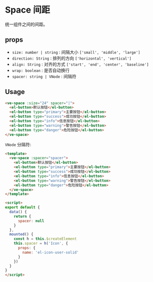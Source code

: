 # Space 间距

统一组件之间的间距。


## props
- `size: number | string` :  间隔大小 `['small', 'middle', 'large']`
- `direction: String` : 排列的方向 `['horizontal', 'vertical']`
- `align: String` : 对齐的方式 `['start', 'end', 'center', 'baseline']`
- `wrap: boolean` : 是否自动换行
- `spacer: string | VNode` : 间隔符


## Usage

```html
<ve-space :size="24" spacer="|">
  <el-button>默认按钮</el-button>
  <el-button type="primary">主要按钮</el-button>
  <el-button type="success">成功按钮</el-button>
  <el-button type="info">信息按钮</el-button>
  <el-button type="warning">警告按钮</el-button>
  <el-button type="danger">危险按钮</el-button>
</ve-space>
```


`VNode` 分隔符:

```html
<template>
  <ve-space :spacer="spacer">
    <el-button>默认按钮</el-button>
    <el-button type="primary">主要按钮</el-button>
    <el-button type="success">成功按钮</el-button>
    <el-button type="info">信息按钮</el-button>
    <el-button type="warning">警告按钮</el-button>
    <el-button type="danger">危险按钮</el-button>
  </ve-space>
</template>

<script>
export default {
  data() {
    return {
      spacer: null
    }
  },
  mounted() {
    const h = this.$createElement
    this.spacer = h('Icon', {
      props: {
        name: 'el-icon-user-solid'
      }
    })
  }
}
</script>
```
